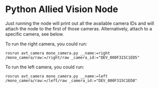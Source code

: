 # Python Allied Vision Node

Just running the node will print out all the available camera IDs and will attach the node to the first of those cameras. Alternatively, attach to a specific camera, see below.

To run the right camera, you could run:
```
rosrun avt_camera mono_camera.py __name:=right /mono_camera/raw:=/right/raw _camera_id:="DEV_000F315C1ED5"
```

To run the left camera, you could run:
```
rosrun avt_camera mono_camera.py __name:=left /mono_camera/raw:=/left/raw _camera_id:="DEV_000F315C1ED8"
```